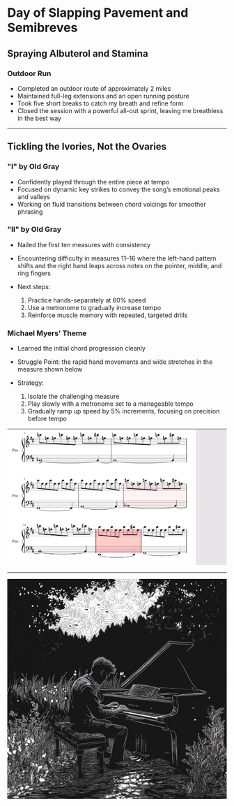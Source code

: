 # Day of Slapping Pavement and Semibreves

## Spraying Albuterol and Stamina

### Outdoor Run

- Completed an outdoor route of approximately 2 miles
- Maintained full-leg extensions and an open running posture
- Took five short breaks to catch my breath and refine form
- Closed the session with a powerful all-out sprint, leaving me breathless in the best way

---

## Tickling the Ivories, Not the Ovaries

### "I" by Old Gray

- Confidently played through the entire piece at tempo
- Focused on dynamic key strikes to convey the song’s emotional peaks and valleys
- Working on fluid transitions between chord voicings for smoother phrasing

### "II" by Old Gray

- Nailed the first ten measures with consistency
- Encountering difficulty in measures 11–16 where the left-hand pattern shifts and the right hand leaps across notes on the pointer, middle, and ring fingers
- Next steps:

  1. Practice hands-separately at 60% speed
  2. Use a metronome to gradually increase tempo
  3. Reinforce muscle memory with repeated, targeted drills

### Michael Myers’ Theme

- Learned the initial chord progression cleanly
- Struggle Point: the rapid hand movements and wide stretches in the measure shown below
- Strategy:

  1. Isolate the challenging measure
  2. Play slowly with a metronome set to a manageable tempo
  3. Gradually ramp up speed by 5% increments, focusing on precision before tempo

![Michael Myers Theme Measure Issue](./assets/michaelMyersThemeMeasureIssue.png)

---

![Piano in Nature](./assets/pianoInNature.png)
